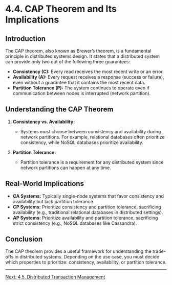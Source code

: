 # 4.4. CAP Theorem and Its Implications

## Introduction

The CAP theorem, also known as Brewer’s theorem, is a fundamental principle in distributed systems design. It states that a distributed system can provide only two out of the following three guarantees:

- **Consistency (C):** Every read receives the most recent write or an error.
- **Availability (A):** Every request receives a response (success or failure), even without a guarantee that it contains the most recent data.
- **Partition Tolerance (P):** The system continues to operate even if communication between nodes is interrupted (network partition).

## Understanding the CAP Theorem

1. **Consistency vs. Availability:**
   - Systems must choose between consistency and availability during network partitions. For example, relational databases often prioritize consistency, while NoSQL databases prioritize availability.

2. **Partition Tolerance:**
   - Partition tolerance is a requirement for any distributed system since network partitions can happen at any time.

## Real-World Implications

- **CA Systems:** Typically single-node systems that favor consistency and availability but lack partition tolerance.
- **CP Systems:** Prioritize consistency and partition tolerance, sacrificing availability (e.g., traditional relational databases in distributed settings).
- **AP Systems:** Prioritize availability and partition tolerance, sacrificing strict consistency (e.g., NoSQL databases like Cassandra).

## Conclusion

The CAP theorem provides a useful framework for understanding the trade-offs in distributed systems. Depending on the use case, you must decide which properties to prioritize: consistency, availability, or partition tolerance.

---

[Next: 4.5. Distributed Transaction Management](./section_4_5.md)

